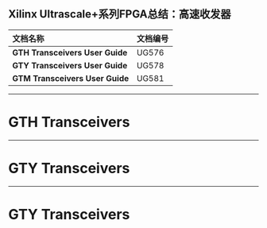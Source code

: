 
Xilinx Ultrascale+系列FPGA总结：高速收发器
---

文档名称                         | 文档编号
:------------------------------- | :-------
**GTH Transceivers User Guide** | UG576
**GTY Transceivers User Guide** | UG578
**GTM Transceivers User Guide** | UG581

--------------------------------------------------------------------------------
# GTH Transceivers

--------------------------------------------------------------------------------
# GTY Transceivers

--------------------------------------------------------------------------------
# GTY Transceivers

